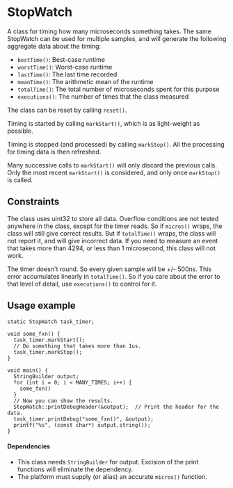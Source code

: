 # StopWatch

A class for timing how many microseconds something takes. The same StopWatch can
be used for multiple samples, and will generate the following aggregate data about the timing:

  * `bestTime()`: Best-case runtime
  * `worstTime()`: Worst-case runtime
  * `lastTime()`: The last time recorded
  * `meanTime()`: The arithmetic mean of the runtime
  * `totalTime()`: The total number of microseconds spent for this purpose
  * `executions()`: The number of times that the class measured

The class can be reset by calling `reset()`.

Timing is started by calling `markStart()`, which is as light-weight as possible.

Timing is stopped (and processed) by calling `markStop()`. All the processing for timing data is then refreshed.

Many successive calls to `markStart()` will only discard the previous calls. Only the most recent `markStart()`
is considered, and only once `markStop()` is called.

## Constraints

The class uses uint32 to store all data. Overflow conditions are not tested anywhere in the class, except for
the timer reads. So if `micros()` wraps, the class will still give correct results. But if `totalTime()` wraps,
the class will not report it, and will give incorrect data. If you need to measure an event that takes
more than 4294, or less than 1 microsecond, this class will not work.

The timer doesn't round. So every given sample will be +/- 500ns. This error accumulates linearly in `totalTime()`.
So if you care about the error to that level of detail, use `executions()` to control for it.


## Usage example

    static StopWatch task_timer;

    void some_fxn() {
      task_timer.markStart();
      // Do something that takes more than 1us.
      task_timer.markStop();
    }

    void main() {
      StringBuilder output;
      for (int i = 0; i < MANY_TIMES; i++) {
        some_fxn()
      }
      // Now you can show the results.
      StopWatch::printDebugHeader(&output);  // Print the header for the data.
      task_timer.printDebug("some_fxn()", &output);
      printf("%s", (const char*) output.string());
    }


#### Dependencies

  * This class needs `StringBuilder` for output. Excision of the print functions will eliminate the dependency.
  * The platform must supply (or alias) an accurate `micros()` function.
